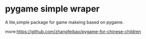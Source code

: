 # pygame simple wraper

A lite,simple package for game makeing based on pygame.

more:https://github.com/zhangfeibao/pygame-for-chinese-children


